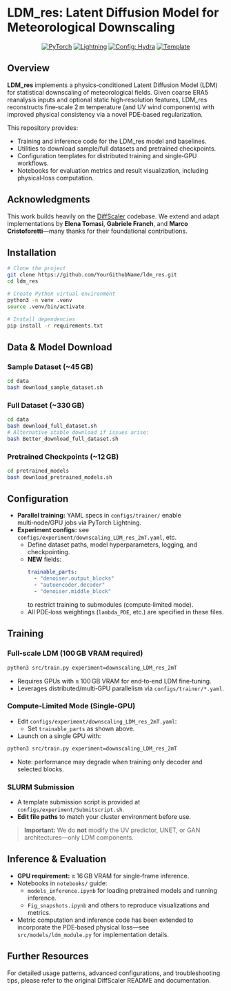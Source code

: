 # LDM_res: Latent Diffusion Model for Meteorological Downscaling

<div align="center">
  <a href="https://pytorch.org/get-started/locally/"><img alt="PyTorch" src="https://img.shields.io/badge/PyTorch-ee4c2c?logo=pytorch&logoColor=white"></a>
  <a href="https://pytorchlightning.ai/"><img alt="Lightning" src="https://img.shields.io/badge/-Lightning-792ee5?logo=pytorchlightning&logoColor=white"></a>
  <a href="https://hydra.cc/"><img alt="Config: Hydra" src="https://img.shields.io/badge/Config-Hydra-89b8cd"></a>
  <a href="https://github.com/ashleve/lightning-hydra-template"><img alt="Template" src="https://img.shields.io/badge/-Lightning--Hydra--Template-017F2F?style=flat&logo=github&labelColor=gray"></a>
</div>

## Overview

**LDM_res** implements a physics‑conditioned Latent Diffusion Model (LDM) for statistical downscaling of meteorological fields.  Given coarse ERA5 reanalysis inputs and optional static high‑resolution features, LDM_res reconstructs fine‑scale 2 m temperature (and UV wind components) with improved physical consistency via a novel PDE‑based regularization.

This repository provides:
- Training and inference code for the LDM_res model and baselines.
- Utilities to download sample/full datasets and pretrained checkpoints.
- Configuration templates for distributed training and single‑GPU workflows.
- Notebooks for evaluation metrics and result visualization, including physical‑loss computation.

## Acknowledgments

This work builds heavily on the [DiffScaler](https://github.com/DSIP-FBK/DiffScaler) codebase.  We extend and adapt implementations by **Elena Tomasi**, **Gabriele Franch**, and **Marco Cristoforetti**—many thanks for their foundational contributions.

## Installation

```bash
# Clone the project
git clone https://github.com/YourGithubName/ldm_res.git
cd ldm_res

# Create Python virtual environment
python3 -m venv .venv
source .venv/bin/activate

# Install dependencies
pip install -r requirements.txt
```

## Data & Model Download

### Sample Dataset (~45 GB)
```bash
cd data
bash download_sample_dataset.sh
```

### Full Dataset (~330 GB)
```bash
cd data
bash download_full_dataset.sh
# Alternative stable download if issues arise:
bash Better_download_full_dataset.sh
```

### Pretrained Checkpoints (~12 GB)
```bash
cd pretrained_models
bash download_pretrained_models.sh
```

## Configuration

- **Parallel training:** YAML specs in `configs/trainer/` enable multi‑node/GPU jobs via PyTorch Lightning.
- **Experiment configs:** see `configs/experiment/downscaling_LDM_res_2mT.yaml`, etc.
  - Define dataset paths, model hyperparameters, logging, and checkpointing.
  - **NEW** fields:
    ```yaml
    trainable_parts:
      - "denoiser.output_blocks"
      - "autoencoder.decoder"
      - "denoiser.middle_block"
    ```
    to restrict training to submodules (compute‑limited mode).
  - All PDE‑loss weightings (`lambda_PDE`, etc.) are specified in these files.

## Training

### Full‑scale LDM (100 GB VRAM required)
```bash
python3 src/train.py experiment=downscaling_LDM_res_2mT
```
- Requires GPUs with ≥ 100 GB VRAM for end‑to‑end LDM fine‑tuning.
- Leverages distributed/multi‑GPU parallelism via `configs/trainer/*.yaml`.

### Compute‑Limited Mode (Single‑GPU)
- Edit `configs/experiment/downscaling_LDM_res_2mT.yaml`:
  - Set `trainable_parts` as shown above.
- Launch on a single GPU with:
```bash
python3 src/train.py experiment=downscaling_LDM_res_2mT
```
- Note: performance may degrade when training only decoder and selected blocks.

### SLURM Submission
- A template submission script is provided at `configs/experiment/Submitscript.sh`.
- **Edit file paths** to match your cluster environment before use.

> **Important:** We do **not** modify the UV predictor, UNET, or GAN architectures—only LDM components.

## Inference & Evaluation

- **GPU requirement:** ≥ 16 GB VRAM for single‑frame inference.
- Notebooks in `notebooks/` guide:
  - `models_inference.ipynb` for loading pretrained models and running inference.
  - `Fig_snapshots.ipynb` and others to reproduce visualizations and metrics.
- Metric computation and inference code has been extended to incorporate the PDE‑based physical loss—see `src/models/ldm_module.py` for implementation details.


## Further Resources

For detailed usage patterns, advanced configurations, and troubleshooting tips, please refer to the original DiffScaler README and documentation.

